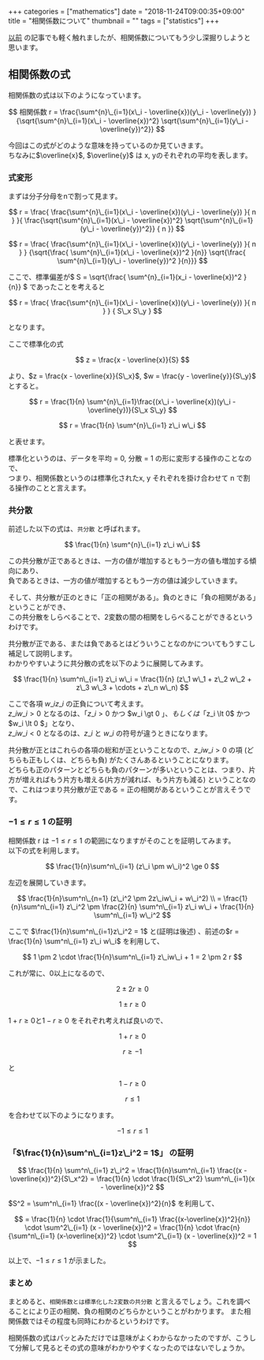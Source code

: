 +++
categories = ["mathematics"]
date = "2018-11-24T09:00:35+09:00"
title = "相関係数について"
thumbnail = ""
tags = ["statistics"]
+++

[以前](/posts/statistics_5) の記事でも軽く触れましたが、相関係数についてもう少し深掘りしようと思います。

## 相関係数の式

相関係数の式は以下のようになっています。

$$ 
相関係数 r = \frac{\sum^{n}\_{i=1}(x\_i - \overline{x})(y\_i - \overline{y}) }{\sqrt{\sum^{n}\_{i=1}(x\_i - \overline{x})^2} \sqrt{\sum^{n}\_{i=1}(y\_i - \overline{y})^2}}
$$

今回はこの式がどのような意味を持っているのか見ていきます。\
ちなみに$\overline{x}$, $\overline{y}$ は x, yのそれぞれの平均を表します。

### 式変形

まずは分子分母をnで割って見ます。

$$ 
r = \frac{ \frac{\sum^{n}\_{i=1}(x\_i - \overline{x})(y\_i - \overline{y}) }{ n } }{ \frac{\sqrt{\sum^{n}\_{i=1}(x\_i - \overline{x})^2} \sqrt{\sum^{n}\_{i=1}(y\_i - \overline{y})^2}} { n }}
$$

$$ 
r = \frac{ \frac{\sum^{n}\_{i=1}(x\_i - \overline{x})(y\_i - \overline{y}) }{ n } } {\sqrt{\frac{ \sum^{n}\_{i=1}(x\_i - \overline{x})^2 }{n}} \sqrt{\frac{ \sum^{n}\_{i=1}(y\_i - \overline{y})^2 }{n}}}
$$

ここで、標準偏差が$ S = \sqrt{\frac{ \sum^{n}\_{i=1}(x\_i - \overline{x})^2 }{n}} $ であったことを考えると

$$ 
r = \frac{ \frac{\sum^{n}\_{i=1}(x\_i - \overline{x})(y\_i - \overline{y}) }{ n } } { S\_x S\_y }
$$

となります。

ここで標準化の式

$$ 
z = \frac{x - \overline{x}}{S}
$$

より、$z = \frac{x - \overline{x}}{S\_x}$, $w = \frac{y - \overline{y}}{S\_y}$ とすると。

$$
r = \frac{1}{n} \sum^{n}\_{i=1}\frac{(x\_i - \overline{x})(y\_i - \overline{y})}{S\_x S\_y} 
$$

$$
r = \frac{1}{n} \sum^{n}\_{i=1} z\_i w\_i
$$

と表せます。

 標準化というのは、データを平均 = 0, 分散 = 1 の形に変形する操作のことなので、\
 つまり、相関係数というのは標準化されたx, y それぞれを掛け合わせて n で割る操作のことと言えます。

### 共分散

前述した以下の式は、`共分散` と呼ばれます。

$$
\frac{1}{n} \sum^{n}\_{i=1} z\_i w\_i
$$

この共分散が正であるときは、一方の値が増加するともう一方の値も増加する傾向にあり、\
負であるときは、一方の値が増加するともう一方の値は減少していきます。

そして、共分散が正のときに「正の相関がある」。負のときに「負の相関がある」ということができ、\
この共分散をしらべることで、2変数の間の相関をしらべることができるというわけです。



共分散が正である、または負であるとはどういうことなのかについてもうすこし補足して説明します。\
わかりやすいように共分散の式を以下のように展開してみます。

$$
\frac{1}{n} \sum^n\_{i=1} z\_i w\_i = \frac{1}{n} (z\_1 w\_1 + z\_2 w\_2 + z\_3 w\_3 + \cdots + z\_n w\_n)
$$

ここで各項 $w\_i z\_i$ の正負について考えます。\
$z\_i w\_i \gt 0$ となるのは、「$z\_i \gt 0$ かつ $w\_i \gt 0 $」、もしくは 「$z\_i \lt 0$ かつ $w\_i \lt 0 $」となり、\
$z\_i w\_i \lt 0$ となるのは、$z\_i$ と $w\_i$ の符号が違うときになります。

共分散が正とはこれらの各項の総和が正ということなので、$z\_iw\_i \gt 0$ の項 (どちらも正もしくは、どちらも負) がたくさんあるということになります。 \
どちらも正のパターンとどちらも負のパターンが多いということは、つまり、片方が増えればもう片方も増える(片方が減れば、もう片方も減る) ということなので、これはつまり共分散が正である = 正の相関があるということが言えそうです。


### $-1 \le r \le 1$ の証明 

相関係数 r は $-1 \le r \le 1$ の範囲になりますがそのことを証明してみます。\
以下の式を利用します。

$$
\frac{1}{n}\sum^n\_{i=1} (z\_i \pm w\_i)^2 \ge  0
$$

左辺を展開していきます。

$$
\frac{1}{n}\sum^n\_{n=1} (z\_i^2 \pm 2z\_iw\_i + w\_i^2) \\
= \frac{1}{n}\sum^n\_{i=1} z\_i^2 \pm \frac{2}{n} \sum^n\_{i=1} z\_i w\_i + \frac{1}{n} \sum^n\_{i=1} w\_i^2
$$

ここで $\frac{1}{n}\sum^n\_{i=1}z\_i^2 = 1$ と(証明は後述) 、前述の$r = \frac{1}{n} \sum^n\_{i=1} z\_i w\_i$ を利用して、

$$ 
1 \pm 2 \cdot \frac{1}{n}\sum^n\_{i=1} z\_iw\_i + 1 = 2 \pm 2 r
$$

これが常に、0以上になるので、

$$
2 \pm 2r \ge 0
$$

$$
1 \pm r \ge 0
$$

$1 + r \ge 0$と$1 - r \ge 0$ をそれぞれ考えれば良いので、


$$
1 + r \ge 0
$$

$$
r \ge -1
$$

と

$$
1 - r \ge 0
$$

$$
r \le 1
$$

を合わせて以下のようになります。

$$
-1 \le r \le 1
$$

### 「$\frac{1}{n}\sum^n\_{i=1}z\_i^2 = 1$」 の証明
$$
\frac{1}{n} \sum^n\_{i=1} z\_i^2 = \frac{1}{n}\sum^n\_{i=1} \frac{(x - \overline{x})^2}{S\_x^2} = \frac{1}{n} \cdot \frac{1}{S\_x^2} \sum^n\_{i=1}(x - \overline{x})^2
$$


$S^2 = \sum^n\_{i=1} \frac{(x - \overline{x})^2}{n}$ を利用して、

$$
= \frac{1}{n} \cdot \frac{1}{\sum^n\_{i=1} \frac{(x-\overline{x})^2}{n}} \cdot \sum^2\_{i=1} (x - \overline{x})^2 = \frac{1}{n} \cdot \frac{n}{\sum^n\_{i=1} (x-\overline{x})^2} \cdot \sum^2\_{i=1} (x - \overline{x})^2 = 1
$$

以上で、$-1 \le r \le 1$ が示ました。

### まとめ

まとめると、`相関係数とは標準化した2変数の共分散` と言えるでしょう。これを調べることにより正の相関、負の相関のどちらかということがわかります。
また相関係数ではその程度も同時にわかるというわけです。

相関係数の式はパッとみただけでは意味がよくわからなかったのですが、こうして分解して見るとその式の意味がわかりやすくなったのではないでしょうか。

